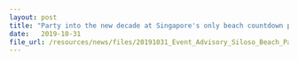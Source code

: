 ```yaml
---
layout: post
title: "Party into the new decade at Singapore's only beach countdown party!"
date:   2019-10-31
file_url: /resources/news/files/20191031_Event_Advisory_Siloso_Beach_Party_2019.pdf
---
```

